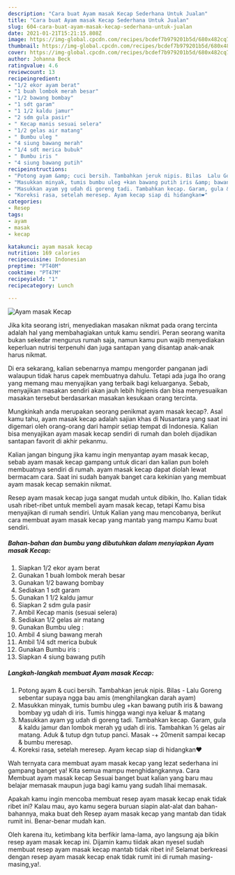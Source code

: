 ```yaml
---
description: "Cara buat Ayam masak Kecap Sederhana Untuk Jualan"
title: "Cara buat Ayam masak Kecap Sederhana Untuk Jualan"
slug: 604-cara-buat-ayam-masak-kecap-sederhana-untuk-jualan
date: 2021-01-21T15:21:15.808Z
image: https://img-global.cpcdn.com/recipes/bcdef7b979201b5d/680x482cq70/ayam-masak-kecap-foto-resep-utama.jpg
thumbnail: https://img-global.cpcdn.com/recipes/bcdef7b979201b5d/680x482cq70/ayam-masak-kecap-foto-resep-utama.jpg
cover: https://img-global.cpcdn.com/recipes/bcdef7b979201b5d/680x482cq70/ayam-masak-kecap-foto-resep-utama.jpg
author: Johanna Beck
ratingvalue: 4.6
reviewcount: 13
recipeingredient:
- "1/2 ekor ayam berat"
- "1 buah lombok merah besar"
- "1/2 bawang bombay"
- "1 sdt garam"
- "1 1/2 kaldu jamur"
- "2 sdm gula pasir"
- " Kecap manis sesuai selera"
- "1/2 gelas air matang"
- " Bumbu uleg "
- "4 siung bawang merah"
- "1/4 sdt merica bubuk"
- " Bumbu iris "
- "4 siung bawang putih"
recipeinstructions:
- "Potong ayam &amp; cuci bersih. Tambahkan jeruk nipis. Bilas  Lalu Goreng sebentar supaya ngga bau amis (menghilangkan darah ayam)"
- "Masukkan minyak, tumis bumbu uleg +kan bawang putih iris &amp; bawang bombay yg udah di iris. Tumis hingga wangi nya keluar &amp; matang"
- "Masukkan ayam yg udah di goreng tadi. Tambahkan kecap. Garam, gula &amp; kaldu jamur dan lombok merah yg udah di iris. Tambahkan ½ gelas air matang. Aduk &amp; tutup dgn tutup panci. Masak -+ 20menit sampai kecap &amp; bumbu meresap."
- "Koreksi rasa, setelah meresep. Ayam kecap siap di hidangkan❤"
categories:
- Resep
tags:
- ayam
- masak
- kecap

katakunci: ayam masak kecap 
nutrition: 169 calories
recipecuisine: Indonesian
preptime: "PT40M"
cooktime: "PT47M"
recipeyield: "1"
recipecategory: Lunch

---
```



![Ayam masak Kecap](https://img-global.cpcdn.com/recipes/bcdef7b979201b5d/680x482cq70/ayam-masak-kecap-foto-resep-utama.jpg)

Jika kita seorang istri, menyediakan masakan nikmat pada orang tercinta adalah hal yang membahagiakan untuk kamu sendiri. Peran seorang  wanita bukan sekedar mengurus rumah saja, namun kamu pun wajib menyediakan keperluan nutrisi terpenuhi dan juga santapan yang disantap anak-anak harus nikmat.

Di era  sekarang, kalian sebenarnya mampu mengorder panganan jadi walaupun tidak harus capek membuatnya dahulu. Tetapi ada juga lho orang yang memang mau menyajikan yang terbaik bagi keluarganya. Sebab, menyajikan masakan sendiri akan jauh lebih higienis dan bisa menyesuaikan masakan tersebut berdasarkan masakan kesukaan orang tercinta. 



Mungkinkah anda merupakan seorang penikmat ayam masak kecap?. Asal kamu tahu, ayam masak kecap adalah sajian khas di Nusantara yang saat ini digemari oleh orang-orang dari hampir setiap tempat di Indonesia. Kalian bisa menyajikan ayam masak kecap sendiri di rumah dan boleh dijadikan santapan favorit di akhir pekanmu.

Kalian jangan bingung jika kamu ingin menyantap ayam masak kecap, sebab ayam masak kecap gampang untuk dicari dan kalian pun boleh membuatnya sendiri di rumah. ayam masak kecap dapat diolah lewat bermacam cara. Saat ini sudah banyak banget cara kekinian yang membuat ayam masak kecap semakin nikmat.

Resep ayam masak kecap juga sangat mudah untuk dibikin, lho. Kalian tidak usah ribet-ribet untuk membeli ayam masak kecap, tetapi Kamu bisa menyajikan di rumah sendiri. Untuk Kalian yang mau mencobanya, berikut cara membuat ayam masak kecap yang mantab yang mampu Kamu buat sendiri.

<!--inarticleads1-->

##### Bahan-bahan dan bumbu yang dibutuhkan dalam menyiapkan Ayam masak Kecap:

1. Siapkan 1/2 ekor ayam berat
1. Gunakan 1 buah lombok merah besar
1. Gunakan 1/2 bawang bombay
1. Sediakan 1 sdt garam
1. Gunakan 1 1/2 kaldu jamur
1. Siapkan 2 sdm gula pasir
1. Ambil  Kecap manis (sesuai selera)
1. Sediakan 1/2 gelas air matang
1. Gunakan  Bumbu uleg :
1. Ambil 4 siung bawang merah
1. Ambil 1/4 sdt merica bubuk
1. Gunakan  Bumbu iris :
1. Siapkan 4 siung bawang putih




<!--inarticleads2-->

##### Langkah-langkah membuat Ayam masak Kecap:

1. Potong ayam &amp; cuci bersih. Tambahkan jeruk nipis. Bilas  - Lalu Goreng sebentar supaya ngga bau amis (menghilangkan darah ayam)
1. Masukkan minyak, tumis bumbu uleg +kan bawang putih iris &amp; bawang bombay yg udah di iris. Tumis hingga wangi nya keluar &amp; matang
1. Masukkan ayam yg udah di goreng tadi. Tambahkan kecap. Garam, gula &amp; kaldu jamur dan lombok merah yg udah di iris. Tambahkan ½ gelas air matang. Aduk &amp; tutup dgn tutup panci. Masak -+ 20menit sampai kecap &amp; bumbu meresap.
1. Koreksi rasa, setelah meresep. Ayam kecap siap di hidangkan❤




Wah ternyata cara membuat ayam masak kecap yang lezat sederhana ini gampang banget ya! Kita semua mampu menghidangkannya. Cara Membuat ayam masak kecap Sesuai banget buat kalian yang baru mau belajar memasak maupun juga bagi kamu yang sudah lihai memasak.

Apakah kamu ingin mencoba membuat resep ayam masak kecap enak tidak ribet ini? Kalau mau, ayo kamu segera buruan siapin alat-alat dan bahan-bahannya, maka buat deh Resep ayam masak kecap yang mantab dan tidak rumit ini. Benar-benar mudah kan. 

Oleh karena itu, ketimbang kita berfikir lama-lama, ayo langsung aja bikin resep ayam masak kecap ini. Dijamin kamu tiidak akan nyesel sudah membuat resep ayam masak kecap mantab tidak ribet ini! Selamat berkreasi dengan resep ayam masak kecap enak tidak rumit ini di rumah masing-masing,ya!.


